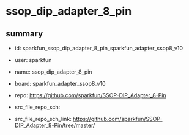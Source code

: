 # ssop_dip_adapter_8_pin
 
## summary 
* id: sparkfun_ssop_dip_adapter_8_pin_sparkfun_adapter_ssop8_v10
* user: sparkfun
* name: ssop_dip_adapter_8_pin
* board: sparkfun_adapter_ssop8_v10
* repo: https://github.com/sparkfun/SSOP-DIP_Adapter_8-Pin



* src_file_repo_sch: 
* src_file_repo_sch_link: https://github.com/sparkfun/SSOP-DIP_Adapter_8-Pin/tree/master/






